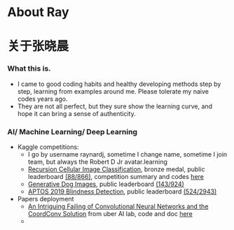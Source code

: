 # About Ray
# 关于张晓晨

### What this is.
* I came to good coding habits and healthy developing methods step by step, learning from examples around me. Please tolerate my naive codes years ago.
* They are not all perfect, but they sure show the learning curve, and hope it can bring a sense of authenticity.

### AI/ Machine Learning/ Deep Learning
* Kaggle competitions:
    * I go by username raynardj, sometime I change name, sometime I join team, but always the Robert D Jr avatar.learning
    * [Recursion Cellular Image Classification](https://www.kaggle.com/c/recursion-cellular-image-classification), bronze medal, public leaderboard [(88/866)](https://www.kaggle.com/c/recursion-cellular-image-classification/leaderboard), competition summary and codes [here](https://github.com/raynardj/python4ml/tree/master/experiments/rcic)
    * [Generative Dog Images](https://www.kaggle.com/c/generative-dog-images), public leaderboard [(143/924)](https://www.kaggle.com/c/generative-dog-images/leaderboard)
    * [APTOS 2019 Blindness Detection](https://www.kaggle.com/c/aptos2019-blindness-detection), public leaderboard [(524/2943)](https://www.kaggle.com/c/aptos2019-blindness-detection/leaderboard)
* Papers deployment
    * [An Intriguing Failing of Convolutional Neural Networks and the CoordConv Solution](https://arxiv.org/abs/1807.03247) from uber AI lab, code and doc [here](https://raynardj.github.io/python4ml/docs/coord_conv)
    *
